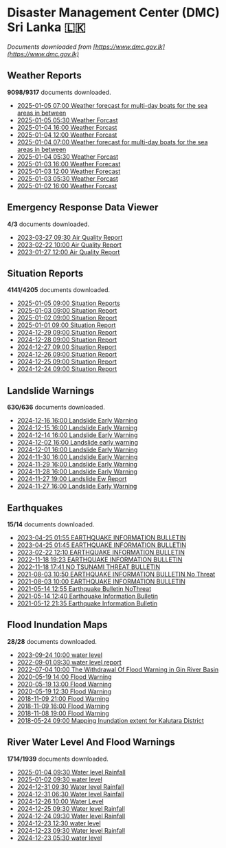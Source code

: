 # Disaster Management Center (DMC) Sri Lanka :sri_lanka:

*Documents downloaded from [https://www.dmc.gov.lk](https://www.dmc.gov.lk)*

## Weather Reports

**9098/9317** documents downloaded.

* [2025-01-05 07:00 Weather forecast for multi-day boats for the sea areas in between](data/weather-reports/20250105.0700.weather-forecast-for-multiday-boats-for-the-sea-areas-in-between.pdf)
* [2025-01-05 05:30 Weather Forcast](data/weather-reports/20250105.0530.weather-forcast.pdf)
* [2025-01-04 16:00 Weather Forcast](data/weather-reports/20250104.1600.weather-forcast.pdf)
* [2025-01-04 12:00 Weather Forcast](data/weather-reports/20250104.1200.weather-forcast.pdf)
* [2025-01-04 07:00 Weather forecast for multi-day boats for the sea areas in between](data/weather-reports/20250104.0700.weather-forecast-for-multiday-boats-for-the-sea-areas-in-between.pdf)
* [2025-01-04 05:30 Weather Forcast](data/weather-reports/20250104.0530.weather-forcast.pdf)
* [2025-01-03 16:00 Weather Forecast](data/weather-reports/20250103.1600.weather-forecast.pdf)
* [2025-01-03 12:00 Weather Forecast](data/weather-reports/20250103.1200.weather-forecast.pdf)
* [2025-01-03 05:30 Weather Forcast](data/weather-reports/20250103.0530.weather-forcast.pdf)
* [2025-01-02 16:00 Weather Forcast](data/weather-reports/20250102.1600.weather-forcast.pdf)

## Emergency Response Data Viewer

**4/3** documents downloaded.

* [2023-03-27 09:30 Air Quality Report](data/emergency-response-data-viewer/20230327.0930.air-quality-report.pdf)
* [2023-02-22 10:00 Air Quality Report](data/emergency-response-data-viewer/20230222.1000.air-quality-report.pdf)
* [2023-01-27 12:00 Air Quality Report](data/emergency-response-data-viewer/20230127.1200.air-quality-report.pdf)

## Situation Reports

**4141/4205** documents downloaded.

* [2025-01-05 09:00 Situation Reports](data/situation-reports/20250105.0900.situation-reports.pdf)
* [2025-01-03 09:00 Situation Report](data/situation-reports/20250103.0900.situation-report.pdf)
* [2025-01-02 09:00 Situation Report](data/situation-reports/20250102.0900.situation-report.pdf)
* [2025-01-01 09:00 Situation Report](data/situation-reports/20250101.0900.situation-report.pdf)
* [2024-12-29 09:00 Situation Report](data/situation-reports/20241229.0900.situation-report.pdf)
* [2024-12-28 09:00 Situation Report](data/situation-reports/20241228.0900.situation-report.pdf)
* [2024-12-27 09:00 Situation Report](data/situation-reports/20241227.0900.situation-report.pdf)
* [2024-12-26 09:00 Situation Report](data/situation-reports/20241226.0900.situation-report.pdf)
* [2024-12-25 09:00 Situation Report](data/situation-reports/20241225.0900.situation-report.pdf)
* [2024-12-24 09:00 Situation Report](data/situation-reports/20241224.0900.situation-report.pdf)

## Landslide Warnings

**630/636** documents downloaded.

* [2024-12-16 16:00 Landslide Early Warning](data/landslide-warnings/20241216.1600.landslide-early-warning.pdf)
* [2024-12-15 16:00 Landslide Early Warning](data/landslide-warnings/20241215.1600.landslide-early-warning.pdf)
* [2024-12-14 16:00 Landslide Early Warning](data/landslide-warnings/20241214.1600.landslide-early-warning.pdf)
* [2024-12-02 16:00 Landslide early warning](data/landslide-warnings/20241202.1600.landslide-early-warning.pdf)
* [2024-12-01 16:00 Landslide Early Warning](data/landslide-warnings/20241201.1600.landslide-early-warning.pdf)
* [2024-11-30 16:00 Landslide Early Warning](data/landslide-warnings/20241130.1600.landslide-early-warning.pdf)
* [2024-11-29 16:00 Landslide Early Warning](data/landslide-warnings/20241129.1600.landslide-early-warning.pdf)
* [2024-11-28 16:00 Landslide Early Warning](data/landslide-warnings/20241128.1600.landslide-early-warning.pdf)
* [2024-11-27 19:00 Landslide Ew Report](data/landslide-warnings/20241127.1900.landslide-ew-report.pdf)
* [2024-11-27 16:00 Landslide Early Warning](data/landslide-warnings/20241127.1600.landslide-early-warning.pdf)

## Earthquakes

**15/14** documents downloaded.

* [2023-04-25 01:55 EARTHQUAKE INFORMATION BULLETIN](data/earthquakes/20230425.0155.earthquake-information-bulletin.pdf)
* [2023-04-25 01:45 EARTHQUAKE INFORMATION BULLETIN](data/earthquakes/20230425.0145.earthquake-information-bulletin.pdf)
* [2023-02-22 12:10 EARTHQUAKE INFORMATION BULLETIN](data/earthquakes/20230222.1210.earthquake-information-bulletin.pdf)
* [2022-11-18 19:23 EARTHQUAKE INFORMATION BULLETIN](data/earthquakes/20221118.1923.earthquake-information-bulletin.pdf)
* [2022-11-18 17:41 NO TSUNAMI THREAT BULLETIN](data/earthquakes/20221118.1741.no-tsunami-threat-bulletin.pdf)
* [2021-08-03 10:50 EARTHQUAKE INFORMATION BULLETIN No Threat](data/earthquakes/20210803.1050.earthquake-information-bulletin-no-threat.pdf)
* [2021-08-03 10:00 EARTHQUAKE INFORMATION BULLETIN](data/earthquakes/20210803.1000.earthquake-information-bulletin.pdf)
* [2021-05-14 12:55 Earthquake Bulletin NoThreat](data/earthquakes/20210514.1255.earthquake-bulletin-nothreat.pdf)
* [2021-05-14 12:40 Earthquake Information Bulletin](data/earthquakes/20210514.1240.earthquake-information-bulletin.pdf)
* [2021-05-12 21:35 Earthquake Information Bulletin](data/earthquakes/20210512.2135.earthquake-information-bulletin.pdf)

## Flood Inundation Maps

**28/28** documents downloaded.

* [2023-09-24 10:00 water level](data/flood-inundation-maps/20230924.1000.water-level.pdf)
* [2022-09-01 09:30 water level report](data/flood-inundation-maps/20220901.0930.water-level-report.pdf)
* [2022-07-04 10:00 The Withdrawal Of Flood Warning in Gin River Basin](data/flood-inundation-maps/20220704.1000.the-withdrawal-of-flood-warning-in-gin-river-basin.pdf)
* [2020-05-19 14:00 Flood Warning](data/flood-inundation-maps/20200519.1400.flood-warning.pdf)
* [2020-05-19 13:00 Flood Warning](data/flood-inundation-maps/20200519.1300.flood-warning.pdf)
* [2020-05-19 12:30 Flood Warning](data/flood-inundation-maps/20200519.1230.flood-warning.pdf)
* [2018-11-09 21:00 Flood Warning](data/flood-inundation-maps/20181109.2100.flood-warning.PDF)
* [2018-11-09 16:00 Flood Warning](data/flood-inundation-maps/20181109.1600.flood-warning.PDF)
* [2018-11-08 19:00 Flood Warning](data/flood-inundation-maps/20181108.1900.flood-warning.PDF)
* [2018-05-24 09:00 Mapping Inundation extent for Kalutara District](data/flood-inundation-maps/20180524.0900.mapping-inundation-extent-for-kalutara-district.pdf)

## River Water Level And Flood Warnings

**1714/1939** documents downloaded.

* [2025-01-04 09:30 Water level  Rainfall](data/river-water-level-and-flood-warnings/20250104.0930.water-level-rainfall.jpg)
* [2025-01-02 09:30 water level](data/river-water-level-and-flood-warnings/20250102.0930.water-level.jpg)
* [2024-12-31 09:30 Water level  Rainfall](data/river-water-level-and-flood-warnings/20241231.0930.water-level-rainfall.jpg)
* [2024-12-31 06:30 Water level  Rainfall](data/river-water-level-and-flood-warnings/20241231.0630.water-level-rainfall.jpg)
* [2024-12-26 10:00 Water Level](data/river-water-level-and-flood-warnings/20241226.1000.water-level.jpg)
* [2024-12-25 09:30 Water level  Rainfall](data/river-water-level-and-flood-warnings/20241225.0930.water-level-rainfall.jpg)
* [2024-12-24 09:30 Water level  Rainfall](data/river-water-level-and-flood-warnings/20241224.0930.water-level-rainfall.jpg)
* [2024-12-23 12:30 water level](data/river-water-level-and-flood-warnings/20241223.1230.water-level.jpg)
* [2024-12-23 09:30 Water level  Rainfall](data/river-water-level-and-flood-warnings/20241223.0930.water-level-rainfall.jpg)
* [2024-12-23 05:30 water level](data/river-water-level-and-flood-warnings/20241223.0530.water-level.jpg)
